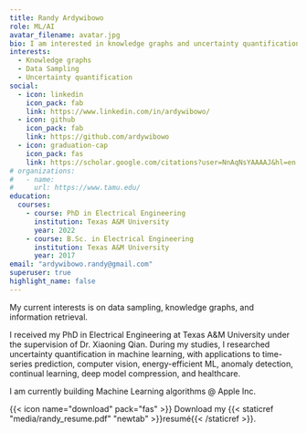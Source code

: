 ```yaml
---
title: Randy Ardywibowo
role: ML/AI
avatar_filename: avatar.jpg
bio: I am interested in knowledge graphs and uncertainty quantification for Machine Learning (ML) and it's various applications.
interests:
  - Knowledge graphs
  - Data Sampling
  - Uncertainty quantification
social:
  - icon: linkedin
    icon_pack: fab
    link: https://www.linkedin.com/in/ardywibowo/
  - icon: github
    icon_pack: fab
    link: https://github.com/ardywibowo
  - icon: graduation-cap
    icon_pack: fas
    link: https://scholar.google.com/citations?user=NnAqNsYAAAAJ&hl=en
# organizations:
#   - name: 
#     url: https://www.tamu.edu/
education:
  courses:
    - course: PhD in Electrical Engineering
      institution: Texas A&M University
      year: 2022
    - course: B.Sc. in Electrical Engineering
      institution: Texas A&M University
      year: 2017
email: "ardywibowo.randy@gmail.com"
superuser: true
highlight_name: false
---
```

My current interests is on data sampling, knowledge graphs, and information retrieval.

I received my PhD in Electrical Engineering at Texas A&M University under the supervision of Dr. Xiaoning Qian. During my studies, I researched uncertainty quantification in machine learning, with applications to time-series prediction, computer vision, energy-efficient ML, anomaly detection, continual learning, deep model compression, and healthcare.

I am currently building Machine Learning algorithms @ Apple Inc. 

{{< icon name="download" pack="fas" >}} Download my {{< staticref "media/randy_resume.pdf" "newtab" >}}resumé{{< /staticref >}}.
